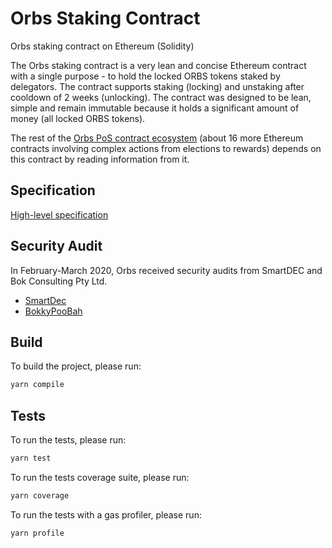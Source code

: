 # Orbs Staking Contract

Orbs staking contract on Ethereum (Solidity)

The Orbs staking contract is a very lean and concise Ethereum contract with a single purpose - to hold the locked ORBS tokens staked by delegators. The contract supports staking (locking) and unstaking after cooldown of 2 weeks (unlocking). The contract was designed to be lean, simple and remain immutable because it holds a significant amount of money (all locked ORBS tokens). 

The rest of the [Orbs PoS contract ecosystem](https://github.com/orbs-network/orbs-ethereum-contracts-v2/) (about 16 more Ethereum contracts involving complex actions from elections to rewards) depends on this contract by reading information from it.

## Specification

[High-level specification](docs/CONTRACT.md)

## Security Audit
In February-March 2020, Orbs received security audits from SmartDEC and Bok Consulting Pty Ltd.

- [SmartDec](Orbs_Staking_SmartDec.pdf)
- [BokkyPooBah](https://github.com/bokkypoobah/OrbsStakingContractAudit/tree/master/audit)

## Build

To build the project, please run:

```bash
yarn compile
```

## Tests

To run the tests, please run:

```bash
yarn test
```

To run the tests coverage suite, please run:

```bash
yarn coverage
```

To run the tests with a gas profiler, please run:

```bash
yarn profile
```
